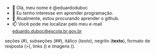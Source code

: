 - 👋 Olá, meu nome é @eduardoduboc
- 👀 Eu tenho interesse em aprender programação.
- 🌱 Atualmente, estou procurando aprender o github.
- 📫 Você pode me localizar pelo meu e-mail eduardo.duboc@escola.br.gov.br


seções (#), subseções (##), itálico
(*texto*), negrito (**texto**), formato de resposta (>), links ([]()) e imagens (![]()).
<!---
eduardoduboc/eduardoduboc is a ✨ special ✨ repository because its `README.md` (this file) appears on your GitHub profile.
You can click the Preview link to take a look at your changes.
--->
